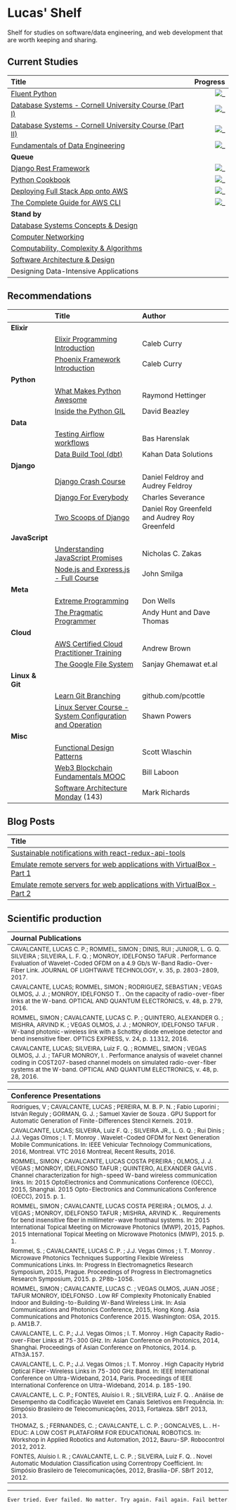 # Lucas' Shelf

Shelf for studies on software/data engineering, and web development that are worth keeping and sharing.
 
## Current Studies

|Title|Progress|
|:---|---:|
| [Fluent Python](https://github.com/fluentpython/example-code-2e) | ![_](https://progress-bar.dev/88/?title=pg.630\/711&color=babaca&width=120) |
| [Database Systems - Cornell University Course (Part I)](https://www.youtube.com/watch?v=4cWkVbC2bNE) | ![_](https://progress-bar.dev/76/?title=13:08:00\/17:07:41&color=babaca&width=120) |
| [Database Systems - Cornell University Course (Part II)](https://www.youtube.com/watch?v=lxEdaElkQhQ&ab_channel=freeCodeCamp.org) |  ![_](https://progress-bar.dev/0/?title=0:00:00\/8:15:07&color=babaca&width=120) |
| [Fundamentals of Data Engineering](https://github.com/CavalcanteLucas/Shelf/blob/main/books/fundamentals-of-data-engineering.pdf) | ![_](https://progress-bar.dev/3/?title=pg.13\/406&color=babaca&width=120) |
|**Queue**||
|[Django Rest Framework](https://www.youtube.com/watch?v=c708Nf0cHrs&ab_channel=CodingEntrepreneurs) | ![_](https://progress-bar.dev/32/?title=02:16:36\/07:01:39&color=babaca&width=120) |
| [Python Cookbook](https://github.com/CavalcanteLucas/cookbook/blob/master/Python_Cookbook_3rd_Edition.pdf) | ![_](https://progress-bar.dev/26/?title=pg.175\/664&color=babaca&width=120) |
|[Deploying Full Stack App onto AWS](https://www.youtube.com/watch?v=NjYsXuSBZ5U&t=145&ab_channel=SanjeevThiyagarajan) | ![_](https://progress-bar.dev/0/?title=0:00:00\/1:42:39&color=babaca&width=120)|
| [The Complete Guide for AWS CLI](https://www.youtube.com/watch?v=PWAnY-w1SGQ&ab_channel=SanjeevThiyagarajan) | ![_](https://progress-bar.dev/0/?title=0:00:00\/1:00:59&color=babaca&width=120) |
|**Stand by**||
|[Database Systems Concepts & Design](https://learn.udacity.com/courses/ud150)||
|[Computer Networking](https://learn.udacity.com/courses/ud436)||
|[Computability, Complexity & Algorithms](https://learn.udacity.com/courses/ud061)||
|[Software Architecture & Design](https://learn.udacity.com/courses/ud821)||
|Designing Data-Intensive Applications||

## Recommendations

||Title|Author|
|:---|:---|:---|
|**Elixir**||
|| [Elixir Programming Introduction](https://www.youtube.com/watch?v=-lgtb-YSUWE&ab_channel=CalebCurry) | Caleb Curry |
|| [Phoenix Framework Introduction](https://www.youtube.com/watch?v=9xaN44PNxps&ab_channel=CalebCurry) | Caleb Curry |
|**Python**||
|| [What Makes Python Awesome](https://pyvideo.org/pycon-us-2013/keynote-3.html) | Raymond Hettinger |
|| [Inside the Python GIL](https://www.youtube.com/watch?v=ph374fJqFPE&list=PLKTT4cKtfM9HVQMZoAmkQrCQ1G89mydDl&index=40&ab_channel=DavidBeazley)| David Beazley |
|**Data**||
|| [Testing Airflow workflows](https://www.youtube.com/watch?v=ANJnYbLwLjE) | Bas Harenslak |
|| [Data Build Tool (dbt)](https://www.youtube.com/playlist?list=PLy4OcwImJzBLJzLYxpxaPUmCWp8j1esvT) | Kahan Data Solutions |
|**Django**||
|| [Django Crash Course](https://www.scribd.com/document/459262375/Daniel-Roy-Greenfield-Audrey-Roy-Greenfield-Django-Crash-Course-2020-pdf) | Daniel Feldroy and Audrey Feldroy|
|| [Django For Everybody](https://www.youtube.com/watch?v=o0XbHvKxw7Y&ab_channel=freeCodeCamp.org) | Charles Severance |
|| [Two Scoops of Django](https://www.feldroy.com/books/two-scoops-of-django-3-x)| Daniel Roy Greenfeld and Audrey Roy Greenfeld |
|**JavaScript**||
|| [Understanding JavaScript Promises](https://cdn.xgqfrms.xyz/promise/understanding-javascript-promises.pdf) | Nicholas C. Zakas |
|| [Node.js and Express.js - Full Course](https://www.youtube.com/watch?v=Oe421EPjeBE) | John Smilga |
|**Meta**||
|| [Extreme Programming](http://www.extremeprogramming.org/index.html) | Don Wells |
|| [The Pragmatic Programmer](https://github.com/PegasusWang/books-1/raw/master/software-development/The%20Pragmatic%20Programmer.pdf) | Andy Hunt and Dave Thomas |
|**Cloud**||
|| [AWS Certified Cloud Practitioner Training](https://www.youtube.com/watch?v=3hLmDS179YE&ab_channel=freeCodeCamp.org) | Andrew Brown |
|| [The Google File System](https://static.googleusercontent.com/media/research.google.com/en//archive/gfs-sosp2003.pdf) | Sanjay Ghemawat et&#46;al |
|**Linux & Git**||
|| [Learn Git Branching](https://learngitbranching.js.org) | github.com/pcottle |
|| [Linux Server Course - System Configuration and Operation](https://www.youtube.com/watch?v=WMy3OzvBWc0&ab_channel=freeCodeCamp.org) | Shawn Powers |
|**Misc**||
|| [Functional Design Patterns](https://www.youtube.com/watch?v=srQt1NAHYC0/) | Scott Wlaschin |
|| [Web3 Blockchain Fundamentals MOOC](https://www.youtube.com/watch?v=y8YyZELnVaw&list=PLxVihxZC42nF_MCN9PTvZMIifRjx9cZ2J&index=1&ab_channel=Web3Foundation) | Bill Laboon |
|| [Software Architecture Monday](https://www.youtube.com/playlist?list=PLdsOZAx8I5umhnn5LLTNJbFgwA3xbycar) (143) | Mark Richards |


## Blog Posts

| Title |
|:---|
|[Sustainable notifications with react-redux-api-tools](https://labcodes.com.br/blog/en-us/development/messaging-with-react-redux-api-tools/)|
|[Emulate remote servers for web applications with VirtualBox - Part 1](https://labcodes.com.br/blog/en-us/development/emulate-remote-servers-web-applications-virtualbox-part-1/)|
|[Emulate remote servers for web applications with VirtualBox - Part 2](https://labcodes.com.br/blog/en-us/development/emulate-remote-servers-web-applications-virtualbox-part-2/)|

## Scientific production

| Journal Publications |
|:---|
| <sub>CAVALCANTE, LUCAS C. P.; ROMMEL, SIMON ; DINIS, RUI ; JUNIOR, L. G. Q. SILVEIRA ; SILVEIRA, L. F. Q. ; MONROY, IDELFONSO TAFUR . Performance Evaluation of Wavelet-Coded OFDM on a 4.9 Gb/s W-Band Radio-Over-Fiber Link. JOURNAL OF LIGHTWAVE TECHNOLOGY, v. 35, p. 2803-2809, 2017.</sub> |
| <sub>CAVALCANTE, LUCAS; ROMMEL, SIMON ; RODRIGUEZ, SEBASTIAN ; VEGAS OLMOS, J. J. ; MONROY, IDELFONSO T. . On the capacity of radio-over-fiber links at the W-band. OPTICAL AND QUANTUM ELECTRONICS, v. 48, p. 279, 2016.</sub> |
| <sub>ROMMEL, SIMON ; CAVALCANTE, LUCAS C. P. ; QUINTERO, ALEXANDER G. ; MISHRA, ARVIND K. ; VEGAS OLMOS, J. J. ; MONROY, IDELFONSO TAFUR . W-band photonic-wireless link with a Schottky diode envelope detector and bend insensitive fiber. OPTICS EXPRESS, v. 24, p. 11312, 2016.</sub> |
| <sub>CAVALCANTE, LUCAS; SILVEIRA, Luiz F. Q. ; ROMMEL, SIMON ; VEGAS OLMOS, J. J. ; TAFUR MONROY, I. . Performance analysis of wavelet channel coding in COST207-based channel models on simulated radio-over-fiber systems at the W-band. OPTICAL AND QUANTUM ELECTRONICS, v. 48, p. 28, 2016.</sub> |

| Conference Presentations |
|:---|
| <sub>Rodrigues, V ; CAVALCANTE, LUCAS ; PEREIRA, M. B. P. N. ; Fabio Luporini ; István Reguly ; GORMAN, G. J. ; Samuel Xavier de Souza . GPU Support for Automatic Generation of Finite-Differences Stencil Kernels. 2019.</sub> |
| <sub>CAVALCANTE, LUCAS; SILVEIRA, Luiz F. Q. ; SILVEIRA JR., L. G. Q. ; Rui Dinis ; J.J. Vegas Olmos ; I. T. Monroy . Wavelet-Coded OFDM for Next Generation Mobile Communications. In: IEEE Vehicular Technology Communications, 2016, Montreal. VTC 2016 Montreal, Recent Results, 2016.</sub> |
| <sub>ROMMEL, SIMON ; CAVALCANTE, LUCAS COSTA PEREIRA ; OLMOS, J. J. VEGAS ; MONROY, IDELFONSO TAFUR ; QUINTERO, ALEXANDER GALVIS . Channel characterization for high-speed W-band wireless communication links. In: 2015 OptoElectronics and Communications Conference (OECC), 2015, Shanghai. 2015 Opto-Electronics and Communications Conference (OECC), 2015. p. 1.</sub> |
| <sub>ROMMEL, SIMON ; CAVALCANTE, LUCAS COSTA PEREIRA ; OLMOS, J. J. VEGAS ; MONROY, IDELFONSO TAFUR ; MISHRA, ARVIND K. . Requirements for bend insensitive fiber in millimeter-wave fronthaul systems. In: 2015 International Topical Meeting on Microwave Photonics (MWP), 2015, Paphos. 2015 International Topical Meeting on Microwave Photonics (MWP), 2015. p. 1.</sub> |
| <sub>Rommel, S. ; CAVALCANTE, LUCAS C. P. ; J.J. Vegas Olmos ; I. T. Monroy . Microwave Photonics Techniques Supporting Flexible Wireless Communications Links. In: Progress In Electromagnetics Research Symposium, 2015, Prague. Proceedings of Progress In Electromagnetics Research Symposium, 2015. p. 2P8b-1056.</sub> |
| <sub>ROMMEL, SIMON ; CAVALCANTE, LUCAS C. ; VEGAS OLMOS, JUAN JOSE ; TAFUR MONROY, IDELFONSO . Low RF Complexity Photonically Enabled Indoor and Building-to-Building W-Band Wireless Link. In: Asia Communications and Photonics Conference, 2015, Hong Kong. Asia Communications and Photonics Conference 2015. Washington: OSA, 2015. p. AM1B.7.</sub> |
| <sub>CAVALCANTE, L. C. P.; J.J. Vegas Olmos ; I. T. Monroy . High Capacity Radio-over-Fiber Links at 75-300 GHz. In: Asian Conference on Photonics, 2014, Shanghai. Proceedings of Asian Conference on Photonics, 2014. p. ATh3A.157.</sub> |
| <sub>CAVALCANTE, L. C. P.; J.J. Vegas Olmos ; I. T. Monroy . High Capacity Hybrid Optical Fiber-Wireless Links in 75-300 GHz Band. In: IEEE International Conference on Ultra-Wideband, 2014, Paris. Proceedings of IEEE International Conference on Ultra-Wideband, 2014. p. 185-190.</sub> |
| <sub>CAVALCANTE, L. C. P.; FONTES, Aluísio I. R. ; SILVEIRA, Luiz F. Q. . Análise de Desempenho da Codificação Wavelet em Canais Seletivos em Frequência. In: Simpósio Brasileiro de Telecomunicações, 2013, Fortaleza. SBrT 2013, 2013.</sub> |
| <sub>THOMAZ, S. ; FERNANDES, C. ; CAVALCANTE, L. C. P. ; GONCALVES, L. . H-EDUC: A LOW COST PLATAFORM FOR EDUCATIONAL ROBOTICS. In: Workshop in Applied Robotics and Automation, 2012, Bauru-SP. Robocontrol 2012, 2012.</sub> |
| <sub>FONTES, Aluísio I. R. ; CAVALCANTE, L. C. P. ; SILVEIRA, Luiz F. Q. . Novel Automatic Modulation Classification using Correntropy Coefficient. In: Simpósio Brasileiro de Telecomunicações, 2012, Brasília-DF. SBrT 2012, 2012.</sub> |

---

```bash
Ever tried. Ever failed. No matter. Try again. Fail again. Fail better.
```
